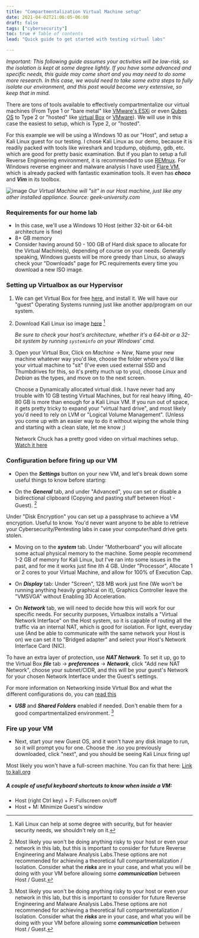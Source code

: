 ```yaml
---
title: "Compartmentalization Virtual Machine setup"
date: 2021-04-02T21:06:05-06:00
draft: false
tags: ["cybersecurity"]
toc: true # Table of contents
lead: "Quick guide to get started with testing virtual labs"

---
```


*Important: This following guide assumes your activities will be low-risk, so the isolation is kept at some degree lightly. If you have some advanced and specific needs, this guide may come short and you may need to do some more research.* <!--more-->*In this case, we would need to take some extra steps to fully isolate our environment, and this post would become very extensive, so keep that in mind.*

There are tons of tools available to effectively compartmentalize our virtual machines (From Type 1 or "bare metal" like [VMware's ESXi](https://docs.vmware.com/en/VMware-vSphere/7.0/com.vmware.esxi.install.doc/GUID-B2F01BF5-078A-4C7E-B505-5DFFED0B8C38.html) or even [Qubes OS](https://www.qubes-os.org/) to Type 2 or "hosted" like [virtual Box](https://www.virtualbox.org/wiki/Downloads) or [VMware](https://www.vmware.com/mx/products/workstation-player.html)). We will use in this case the easiest to setup, which is Type 2, or "hosted".

For this example we will be using a Windows 10 as our "Host", and setup a Kali Linux guest for our testing. I chose Kali Linux as our demo, because it is readily packed with tools like wireshark and tcpdump, objdump, gdb, etc. which are good for pretty basic examination. But if you plan to setup a full Reverse Engineering environment, it is recommended to use [REMnux](https://remnux.org/). For Windows reverse engineer and malware analysis I have used [Flare VM](https://www.fireeye.com/blog/threat-research/2017/07/flare-vm-the-windows-malware.html), which is already packed with fantastic examination tools. It even has ***choco*** and ***Vim*** in its toolbox.

![image](https://geek-university.com/wp-content/images/oracle-virtualbox/type-2-hypervisor.jpg)
*Our Virtual Machine will "sit" in our Host machine, just like any other installed appliance.
Source: geek-university.com*

### Requirements for our home lab

- In this case, we'll use a Windows 10 Host (either 32-bit or 64-bit architecture is fine)
- 8+ GB memory
- Consider having around 50 - 100 GB of Hard disk space to allocate for the Virtual Machine(s), depending of course on your needs. Generally speaking, Windows guests will be more greedy than Linux, so always check your "Downloads" page for PC requirements every time you download a new ISO image.

### Setting up Virtualbox as our Hypervisor

1. We can get Virtual Box for free [here](https://www.virtualbox.org/wiki/Downloads), and install it. We will have our "guest" Operating Systems running just like another app/program on our system.

2. Download Kali Linux iso image [here](https://www.offensive-security.com/kali-linux-vm-vmware-virtualbox-image-download/) [^1]

    *Be sure to check your host's architecture, whether it's a 64-bit or a 32-bit system by running `systeminfo` on your Windows' cmd.*

3. Open your Virtual Box, Click on *Machine* -> *New*, Name your new machine whatever way you'd like, choose the folder where you'd like your virtual machine to "sit" (I've even used external SSD and Thumbdrives for this, so it's pretty much up to you), choose *Linux* and *Debian* as the types, and move on to the next screen.

    Choose a Dynamically allocated virtual disk. I have never had any trouble with 10 GB testing Virtual Machines, but for real heavy lifting, 40-80 GB is more than enough for a Kali Linux VM. If you run out of space, it gets pretty tricky to expand your "virtual hard drive", and most likely you'd need to rely on LVM or "Logical Volume Management". (Unless you come up with an easier way to do it without wiping the whole thing and starting with a clean slate, let me know ;)

    Network Chuck has a pretty good video on virtual machines setup. [Watch it here](https://www.youtube.com/watch?v=wX75Z-4MEoM)

### Configuration before firing up our VM

- Open the ***Settings*** button on your new VM, and let's break down some useful things to know before starting:

- On the ***General*** tab, and under "Advanced", you can set or disable a bidirectional clipboard (Copying and pasting stuff between Host - Guest). [^2]

Under "Disk Encryption" you can set up a passphrase to achieve a VM encryption. Useful to know. You'd never want anyone to be able to retrieve your Cybersecurity/Pentesting labs in case your computer/hard drive gets stolen.

- Moving on to the ***system*** tab. Under "Motherboard" you will allocate some actual physical memory to the machine. Some people recommend 1-2 GB of memory for Kali Linux, but I've ran into some issues in the past, and for me it works just fine ith 4 GB.
Under "Processor", Allocate 1 or 2 cores to your Virtual Machine, and allow for 100% of Execution Cap.

- On ***Display*** tab: Under "Screen", 128 MB work just fine (We won't be running anything heavily graphical on it), Graphics Controller leave the "VMSVGA" without Enabling 3D Acceleration.

- On ***Network*** tab, we will need to decide how this will work for our specific needs. For security purposes, Virtualbox installs a "Virtual Network Interface" on the Host system, so it is capable of routing all the traffic via an internal NAT, which is good for isolation. For light, everyday use (And be able to communicate with the same network your Host is on) we can set it to "Bridged adapter" and select your Host's Network Interface Card (NIC).

To have an extra layer of protection, use ***NAT Network***. To set it up, go to the Virtual Box ***file*** tab -> ***preferences*** -> ***Network***, click "Add new NAT Network", choose your subnet/CIDR, and this will be your guest's Network for your chosen Network Interface under the Guest's settings.

For more information on Networking inside Virtual Box and what the different configurations do, you can [read this](https://www.virtualbox.org/manual/ch06.html)

- ***USB*** and ***Shared Folders*** enabled if needed. Don't enable them for a good compartmentalized environment. [^2]

### Fire up your VM

- Next, start your new Guest OS, and it won't have any disk image to run, so it will prompt you for one. Choose the .iso you previously downloaded, click "next", and you should be seeing Kali Linux firing up!

Most likely you won't have a full-screen machine. You can fix that here: [Link to kali.org](https://www.kali.org/docs/virtualization/install-virtualbox-guest-additions/)

##### A couple of useful keyboard shortcuts to know when inside a VM:

- Host (right Ctrl key) + F:    Fullscreen on/off
- Host + M:                     Minimize Guest's window

[^1]: Kali Linux can help at some degree with security, but for heavier security needs, we shouldn't rely on it.
[^2]: Most likely you won't be doing anything risky to your host or even your network in this lab, but this is important to consider for future Reverse Engineering and Malware Analysis Labs.These options are not recommended for achieving a theoretical full compartmentalization / Isolation. Consider what the ***risks*** are in your case, and what you will be doing with your VM before allowing some ***communication*** between Host / Guest.
